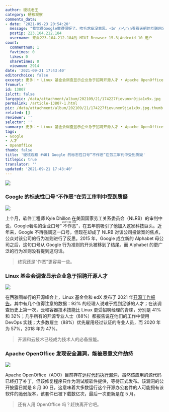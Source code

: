 ```yaml
---
author: 硬核老王
category: 硬核观察
comments_data:
- date: '2021-09-23 20:54:20'
  message: "我觉得Google做得很好了。吹毛求疵没意思。<br />\r\n看看天朝的互联网公司，可能没几家有Google的节操。<br />\r\n如果没有Google作为标杆，还不知道烂成什么样子。"
  postip: 223.104.212.184
  username: 来自223.104.212.184的 MIUI Browser 15.3|Android 10 用户
count:
  commentnum: 1
  favtimes: 0
  likes: 0
  sharetimes: 0
  viewnum: 2914
date: '2021-09-21 17:43:40'
editorchoice: false
excerpt: 更多：• Linux 基金会调查显示企业急于招聘开源人才 • Apache OpenOffice 发现安全漏洞，能被恶意文件劫持
fromurl: ''
id: 13807
islctt: false
largepic: /data/attachment/album/202109/21/174227fievunxn9jia1x9x.jpg
permalink: /article-13807-1.html
pic: /data/attachment/album/202109/21/174227fievunxn9jia1x9x.jpg.thumb.jpg
related: []
reviewer: ''
selector: ''
summary: 更多：• Linux 基金会调查显示企业急于招聘开源人才 • Apache OpenOffice 发现安全漏洞，能被恶意文件劫持
tags:
- Google
- 人才
- OpenOffice
thumb: false
title: '硬核观察 #401 Google 的标志性口号“不作恶”在劳工审判中受到质疑'
titlepic: true
translator: ''
updated: '2021-09-21 17:43:40'
---
```


![](/data/attachment/album/202109/21/174227fievunxn9jia1x9x.jpg)


### Google 的标志性口号“不作恶”在劳工审判中受到质疑


![](/data/attachment/album/202109/21/174254n7vhtvlnshnlmjja.jpg)


上个月，软件工程师 Kyle Dhillon 在美国国家劳工关系委员会（NLRB）的审判中说，Google著名的企业口号“<ruby> 不作恶 <rt>  Don't be evil </rt></ruby>”，在五年前吸引了他加入这家科技巨头。近年来，Google 不再强调这一口号，但现在却成了 NLRB 对该公司投诉案的焦点，公众对该公司的行为准则进行了反思。2015 年，Google 成立新的 Alphabet 母公司之后，这句口号从 Google 行为准则的开头被移到了结尾。而 Alphabet 的更广泛的行为准则没有提到这句话。



> 
> 终究还是“作恶”更容易一些。
> 
> 
> 


### Linux 基金会调查显示企业急于招聘开源人才


![](/data/attachment/album/202109/21/174302cjaxxxoz1x1maxan.jpg)


在西雅图举行的开源峰会上，Linux 基金会和 edX 发布了 2021 年[开源工作报告](https://www.linuxfoundation.org/resources/publications/the-2021-open-source-jobs-report)。其中有几个值得注意的数据：92% 的经理人说难于找到足够的人才；在该调查历史上第一次，云和容器技术技能比 Linux 更受招聘经理的青睐，分别是 41% 和 32%；几乎所有的开源专业人士（88%）都报告说在他们的工作中使用 DevOps 实践；大多数雇主（88%）优先雇用经过认证的专业人员，而 2020 年为 57%，2018 年为 47%。



> 
> 开源和云技术已经成为技术人的必备技能。
> 
> 
> 


### Apache OpenOffice 发现安全漏洞，能被恶意文件劫持


![](/data/attachment/album/202109/21/174320vtxiqqhrizp5m5tt.jpg)


Apache OpenOffice（AOO）目前存在[远程代码执行漏洞](https://www.theregister.com/2021/09/20/apache_openoffice_rce/)，虽然该应用的源代码已经打了补丁，但该修复程序只作为测试版软件提供，等待正式发布。该漏洞的公开披露日期是 8 月 30 日，这意味着大多数运行这个开源办公套件的人可能拥有该软件的脆弱版本，该套件已被下载数亿次，最后一次更新是在 5 月。



> 
> 还有人用 OpenOffice 吗？赶快离开它吧。
> 
> 
>